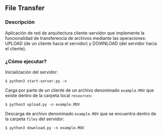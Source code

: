 ## File Transfer

### Descripción
Aplicación de red de arquitectura cliente-servidor que implemente la funcionalidad de transferencia de archivos mediante las operaciones: UPLOAD (de un cliente hacia el servidor) y DOWNLOAD (del servidor hacia el cliente).


### ¿Cómo ejecutar?

Inicialización del servidor:

```console
$ python3 start-server.py -v
```

Carga por parte de un cliente de un archivo denominado `example.MOV` que existe dentro de la carpeta local `resources`:

```console
$ python3 upload.py -n example.MOV
```

Descarga de archivo denominado `example.MOV` que se encuentra dentro de la carpeta `files` del servidor:

```console
$ python3 download.py -n example.MOV
```
